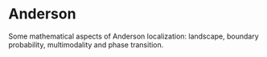 # Anderson

Some mathematical aspects of Anderson localization: landscape, boundary probability, multimodality and phase transition.
